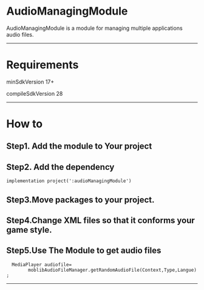 
# AudioManagingModule

AudioManagingModule is a module for managing multiple applications audio files. 

---

# Requirements

minSdkVersion 17+

compileSdkVersion 28

---
# How to


## Step1. Add the module to Your project


## Step2. Add the dependency

```
implementation project(':audioManagingModule')
```

## Step3.Move packages to your project.


## Step4.Change XML files so that it conforms your game style.


## Step5.Use The Module to get audio files 

```
  MediaPlayer audiofile= 
		moblibAudioFileManager.getRandomAudioFile(Context,Type,Langue) ;
```
---
